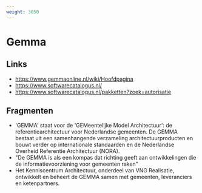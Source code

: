 ```yaml
---
weight: 3050
---
```


# Gemma

## Links
- https://www.gemmaonline.nl/wiki/Hoofdpagina
- https://www.softwarecatalogus.nl/
- https://www.softwarecatalogus.nl/pakketten?zoek=autorisatie

## Fragmenten
- 'GEMMA' staat voor de 'GEMeentelijke Model Architectuur': de referentiearchitectuur voor Nederlandse gemeenten. De GEMMA bestaat uit een samenhangende verzameling architectuurproducten en bouwt verder op internationale standaarden en de Nederlandse Overheid Referentie Architectuur (NORA). 
- "De GEMMA is als een kompas dat richting geeft aan ontwikkelingen die de informatievoorziening voor gemeenten raken"
- Het Kenniscentrum Architectuur, onderdeel van VNG Realisatie, ontwikkelt en beheert de GEMMA samen met gemeenten, leveranciers en ketenpartners.
